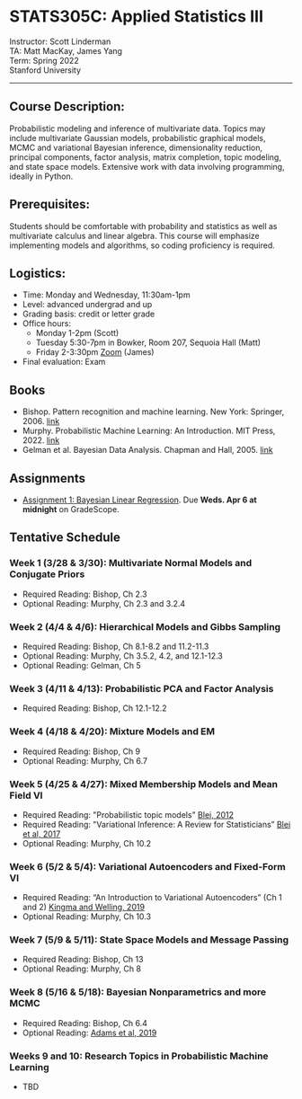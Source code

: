 # STATS305C: Applied Statistics III
Instructor: Scott Linderman <br>
TA: Matt MacKay, James Yang <br>
Term: Spring 2022 <br>
Stanford University

---

## Course Description: 
Probabilistic modeling and inference of multivariate data. Topics may include multivariate Gaussian models, probabilistic graphical models, MCMC and variational Bayesian inference, dimensionality reduction, principal components, factor analysis, matrix completion, topic modeling, and state space models. Extensive work with data involving programming, ideally in Python. 

## Prerequisites:
Students should be comfortable with probability and statistics as well as multivariate calculus and linear algebra. This course will emphasize implementing models and algorithms, so coding proficiency is required.

## Logistics:
- Time: Monday and Wednesday, 11:30am-1pm 
- Level: advanced undergrad and up
- Grading basis: credit or letter grade
- Office hours: 
  - Monday 1-2pm (Scott)
  - Tuesday 5:30-7pm in Bowker, Room 207, Sequoia Hall (Matt)
  - Friday 2-3:30pm [Zoom](https://stanford.zoom.us/j/91206623255?pwd=bTJ0S2F2TnNiM01wNjdycExoMzZjdz09) (James)
- Final evaluation: Exam

## Books
- Bishop. Pattern recognition and machine learning. New York: Springer, 2006. [link](https://www.microsoft.com/en-us/research/uploads/prod/2006/01/Bishop-Pattern-Recognition-and-Machine-Learning-2006.pdf)
- Murphy. Probabilistic Machine Learning: An Introduction. MIT Press, 2022. [link](https://probml.github.io/pml-book/book2.html)
- Gelman et al. Bayesian Data Analysis. Chapman and Hall, 2005. [link](http://www.stat.columbia.edu/~gelman/book/)

## Assignments
- [Assignment 1: Bayesian Linear Regression](https://github.com/slinderman/stats305c/blob/main/assignments/hw1/hw1.ipynb). Due **Weds. Apr 6 at midnight** on GradeScope. 

## Tentative Schedule

### Week 1 (3/28 & 3/30): Multivariate Normal Models and Conjugate Priors
- Required Reading: Bishop, Ch 2.3
- Optional Reading: Murphy, Ch 2.3 and 3.2.4

### Week 2 (4/4 & 4/6): Hierarchical Models and Gibbs Sampling
- Required Reading: Bishop, Ch 8.1-8.2 and 11.2-11.3
- Optional Reading: Murphy, Ch 3.5.2, 4.2, and 12.1-12.3
- Optional Reading: Gelman, Ch 5

### Week 3 (4/11 & 4/13): Probabilistic PCA and Factor Analysis
- Required Reading: Bishop, Ch 12.1-12.2 

### Week 4 (4/18 & 4/20): Mixture Models and EM
- Required Reading: Bishop, Ch 9
- Optional Reading: Murphy, Ch 6.7

### Week 5 (4/25 & 4/27): Mixed Membership Models and Mean Field VI
- Required Reading: "Probabilistic topic models" [Blei, 2012](http://www.cs.columbia.edu/~blei/fogm/2020F/readings/Blei2012.pdf)
- Required Reading: "Variational Inference: A Review for Statisticians” [Blei et al, 2017](https://www.tandfonline.com/doi/full/10.1080/01621459.2017.1285773)
- Optional Reading: Murphy, Ch 10.2

### Week 6 (5/2 & 5/4): Variational Autoencoders and Fixed-Form VI
- Required Reading: “An Introduction to Variational Autoencoders” (Ch 1 and 2) [Kingma and Welling, 2019](https://arxiv.org/pdf/1906.02691.pdf)
- Optional Reading: Murphy, Ch 10.3

### Week 7 (5/9 & 5/11): State Space Models and Message Passing
- Required Reading: Bishop, Ch 13
- Optional Reading: Murphy, Ch 8

### Week 8 (5/16 & 5/18): Bayesian Nonparametrics and more MCMC
- Required Reading: Bishop, Ch 6.4
- Optional Reading: [Adams et al, 2019](https://homepages.inf.ed.ac.uk/imurray2/pub/09poisson/adams-murray-mackay-2009b.pdf)

### Weeks 9 and 10: Research Topics in Probabilistic Machine Learning
- TBD
